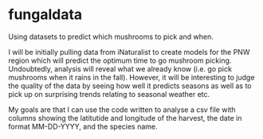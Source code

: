 # fungaldata
Using datasets to predict which mushrooms to pick and when.

I will be initially pulling data from iNaturalist to create models for the PNW region which will predict the optimum time to go mushroom picking. Undoubtedly, analysis will reveal what we already know (i.e. go pick mushrooms when it rains in the fall). However, it will be interesting to judge the quality of the data by seeing how well it predicts seasons as well as to pick up on surprising trends relating to seasonal weather etc.

My goals are that I can use the code written to analyse a csv file with columns showing the latitutide and longitude of the harvest, the date in format MM-DD-YYYY, and the species name.
